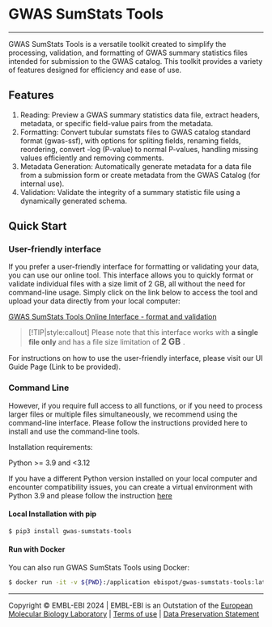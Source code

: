 # GWAS SumStats Tools
___

GWAS SumStats Tools is a versatile toolkit created to simplify the processing, validation, and formatting of GWAS summary statistics files intended for submission to the GWAS catalog. This toolkit provides a variety of features designed for efficiency and ease of use.

## Features
1. Reading: Preview a GWAS summary statistics data file, extract headers, metadata, or specific field-value pairs from the metadata.
2. Formatting: Convert tubular sumstats files to GWAS catalog standard format (gwas-ssf), with options for spliting fields, renaming fields, reordering, convert -log (P-value) to normal P-values, handling missing values efficiently and removing comments.
3. Metadata Generation: Automatically generate metadata for a data file from a submission form or create metadata from the GWAS Catalog (for internal use).
4. Validation: Validate the integrity of a summary statistic file using a dynamically generated schema.

## Quick Start

### User-friendly interface
If you prefer a user-friendly interface for formatting or validating your data, you can use our online tool. This interface allows you to quickly format or validate individual files with a size limit of 2 GB, all without the need for command-line usage. Simply click on the link below to access the tool and upload your data directly from your local computer:

[GWAS SumStats Tools Online Interface - format and validation](https://ebispot.github.io/gwas-sumstat-format-was/)

> [!TIP|style:callout]
> Please note that this interface works with **a single file only** and has a file size limitation of  <span style="font-size:1.2em;">**2 GB** </span>. 

For instructions on how to use the user-friendly interface, please visit our UI Guide Page (Link to be provided).

### Command Line
However, if you require full access to all functions, or if you need to process larger files or multiple files simultaneously, we recommend using the command-line interface. Please follow the instructions provided here to install and use the command-line tools.

Installation requirements:

Python >= 3.9 and <3.12

If you have a different Python version installed on your local computer and encounter compatibility issues, you can create a virtual environment with Python 3.9 and please follow the instruction [here]()

#### Local Installation with pip
```bash
$ pip3 install gwas-sumstats-tools
```

#### Run with Docker
You can also run GWAS SumStats Tools using Docker:
```bash
$ docker run -it -v ${PWD}:/application ebispot/gwas-sumstats-tools:latest
```

----
Copyright © EMBL-EBI 2024 | EMBL-EBI is an Outstation of the [European Molecular Biology Laboratory](https://www.embl.org/) | [Terms of use](https://www.ebi.ac.uk/about/terms-of-use) | [Data Preservation Statement](https://www.ebi.ac.uk/long-term-data-preservation)
